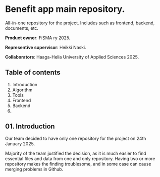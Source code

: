 # Benefit app main repository.
All-in-one repository for the project. Includes such as frontend, backend, documents, etc.

**Product owner**: FiSMA ry 2025.

**Representive supervisor**: Heikki Naski.

**Collaborators**: Haaga-Helia University of Applied Sciences 2025.

## Table of contents

01. Introduction
02. Algorithm
03. Tools
04. Frontend
05. Backend
06.

## 01. Introduction

Our team decided to have only one repository for the project on 24th January 2025.

Majority of the team justified the decision, as it is much easier
to find essential files and data from one and only repository.
Having two or more repository makes the finding troublesome,
and in some case can cause merging problems in Github.
